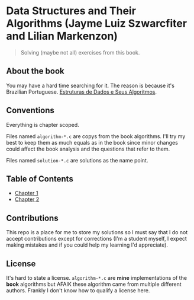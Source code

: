 # Data Structures and Their Algorithms (Jayme Luiz Szwarcfiter and Lilian Markenzon)

> Solving (maybe not all) exercises from this book.

## About the book

You may have a hard time searching for it. The reason is because it's Brazilian Portuguese. [Estruturas de Dados e Seus Algoritmos](https://www.amazon.com.br/Estruturas-Dados-Algoritmos-Jayme-Szwarcfiter/dp/852161750X).

## Conventions

Everything is chapter scoped.

Files named `algorithm-*.c` are copys from the book algorithms. I'll try my best to keep them as much equals as in the book since minor changes could affect the book analysis and the questions that refer to them.

Files named `solution-*.c` are solutions as the name point.

## Table of Contents

- [Chapter 1](chapter-1/exercise-1.md)
- [Chapter 2](chapter-2/exercise-1.md)

## Contributions

This repo is a place for me to store my solutions so I must say that I do not accept contributions except for corrections (I'm a student myself, I expect making mistakes and if you could help my learning I'd appreciate).

## License

It's hard to state a license. `algorithm-*.c` are **mine** implementations of the **book** algorithms but AFAIK these algorithm came from multiple different authors. Frankly I don't know how to qualify a license here.

